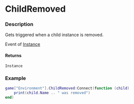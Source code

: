 # ChildRemoved
### Description
Gets triggered when a child instance is removed.

Event of [Instance](/classes/Instance/)

#### Returns
`Instance`

### Example
```lua
game["Environment"].ChildRemoved:Connect(function (child)
    print(child.Name .. " was removed")
end)
```